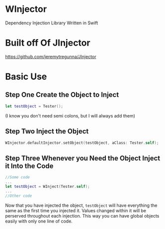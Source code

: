 # WInjector
Dependency Injection Library Written in Swift

# Built off Of JInjector
https://github.com/jeremytregunna/JInjector

# Basic Use

## Step One Create the Object to Inject
```swift
let testObject = Tester();
```
(I know you don't need semi colons, but I will always add them)

## Step Two Inject the Object
```swift
WInjector.defaultInjector.setObject(testObject, aClass: Tester.self);
```

## Step Three Whenever you Need the Object Inject it Into the Code
```swift
//Some code
...
let testObject = WInject(Tester.self);
...
//Other code
```

Now that you have injected the object, `testObject` will have everything the same as the first time you injected it. Values changed within it will be perserved throughout each injection. This way you can have global objects easily with only one line of code. 
